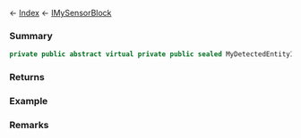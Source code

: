 ← [Index](Api-Index) ← [IMySensorBlock](Sandbox.ModAPI.Ingame.IMySensorBlock)

### Summary

```csharp
private public abstract virtual private public sealed MyDetectedEntityInfo LastDetectedEntity
```

### Returns

### Example

### Remarks

